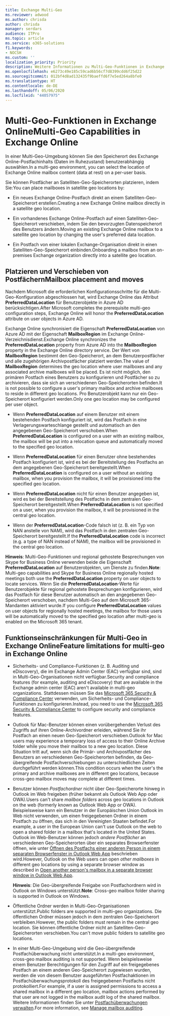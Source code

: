 ```yaml
---
title: Exchange Multi-Geo
ms.reviewer: adwood
ms.author: chrisda
author: chrisda
manager: serdars
audience: ITPro
ms.topic: article
ms.service: o365-solutions
f1.keywords:
- NOCSH
ms.custom: ''
localization_priority: Priority
description: Weitere Informationen zu Multi-Geo-Funktionen in Exchange Online.
ms.openlocfilehash: e6273c49e185c59cad6b56cf7d8399cdd6f25d22
ms.sourcegitcommit: 012bf4d8ad132435f9baeffd6f7e5ed264a8bfe0
ms.translationtype: HT
ms.contentlocale: de-DE
ms.lasthandoff: 05/06/2020
ms.locfileid: "44057975"
---
```

# <a name="multi-geo-capabilities-in-exchange-online"></a><span data-ttu-id="64fc2-103">Multi-Geo-Funktionen in Exchange Online</span><span class="sxs-lookup"><span data-stu-id="64fc2-103">Multi-Geo Capabilities in Exchange Online</span></span>

<span data-ttu-id="64fc2-104">In einer Multi-Geo-Umgebung können Sie den Speicherort des Exchange Online-Postfachinhalts (Daten im Ruhezustand) benutzerabhängig auswählen.</span><span class="sxs-lookup"><span data-stu-id="64fc2-104">In a multi-geo environment, you can select the location of Exchange Online mailbox content (data at rest) on a per-user basis.</span></span>

<span data-ttu-id="64fc2-105">Sie können Postfächer an Satelliten-Geo-Speicherorten platzieren, indem Sie:</span><span class="sxs-lookup"><span data-stu-id="64fc2-105">You can place mailboxes in satellite geo locations by:</span></span>

- <span data-ttu-id="64fc2-106">Ein neues Exchange Online-Postfach direkt an einem Satelliten-Geo-Speicherort erstellen.</span><span class="sxs-lookup"><span data-stu-id="64fc2-106">Creating a new Exchange Online mailbox directly in a satellite geo location.</span></span>

- <span data-ttu-id="64fc2-107">Ein vorhandenes Exchange Online-Postfach auf einen Satelliten-Geo-Speicherort verschieben, indem Sie den bevorzugten Datenspeicherort des Benutzers ändern.</span><span class="sxs-lookup"><span data-stu-id="64fc2-107">Moving an existing Exchange Online mailbox to a satellite geo location by changing the user's preferred data location.</span></span>

- <span data-ttu-id="64fc2-108">Ein Postfach von einer lokalen Exchange-Organisation direkt in einen Satelliten-Geo-Speicherort einbinden.</span><span class="sxs-lookup"><span data-stu-id="64fc2-108">Onboarding a mailbox from an on-premises Exchange organization directly into a satellite geo location.</span></span>

## <a name="mailbox-placement-and-moves"></a><span data-ttu-id="64fc2-109">Platzieren und Verschieben von Postfächern</span><span class="sxs-lookup"><span data-stu-id="64fc2-109">Mailbox placement and moves</span></span>

<span data-ttu-id="64fc2-110">Nachdem Microsoft die erforderlichen Konfigurationsschritte für die Multi-Geo-Konfiguration abgeschlossen hat, wird Exchange Online das Attribut **PreferredDataLocation** für Benutzerobjekte in Azure AD berücksichtigen.</span><span class="sxs-lookup"><span data-stu-id="64fc2-110">After Microsoft completes the prerequisite multi-geo configuration steps, Exchange Online will honor the **PreferredDataLocation** attribute on user objects in Azure AD.</span></span>

<span data-ttu-id="64fc2-111">Exchange Online synchronisiert die Eigenschaft **PreferredDataLocation** von Azure AD mit der Eigenschaft **MailboxRegion** im Exchange Online-Verzeichnisdienst.</span><span class="sxs-lookup"><span data-stu-id="64fc2-111">Exchange Online synchronizes the **PreferredDataLocation** property from Azure AD into the **MailboxRegion** property in the Exchange Online directory service.</span></span> <span data-ttu-id="64fc2-112">Der Wert von **MailboxRegion** bestimmt den Geo-Speicherort, an dem Benutzerpostfächer und alle zugehörigen Archivpostfächer platziert werden.</span><span class="sxs-lookup"><span data-stu-id="64fc2-112">The value of **MailboxRegion** determines the geo location where user mailboxes and any associated archive mailboxes will be placed.</span></span> <span data-ttu-id="64fc2-113">Es ist nicht möglich, den primären Postfach eines Benutzers zu konfigurieren und Postfächer so zu archivieren, dass sie sich an verschiedenen Geo-Speicherorten befinden.</span><span class="sxs-lookup"><span data-stu-id="64fc2-113">It is not possible to configure a user's primary mailbox and archive mailboxes to reside in different geo locations.</span></span> <span data-ttu-id="64fc2-114">Pro Benutzerobjekt kann nur ein Geo-Speicherort konfiguriert werden.</span><span class="sxs-lookup"><span data-stu-id="64fc2-114">Only one geo location may be configured per user object.</span></span>

- <span data-ttu-id="64fc2-115">Wenn **PreferredDataLocation** auf einem Benutzer mit einem bestehenden Postfach konfiguriert ist, wird das Postfach in eine Verlagerungswarteschlange gestellt und automatisch an den angegebenen Geo-Speicherort verschoben.</span><span class="sxs-lookup"><span data-stu-id="64fc2-115">When **PreferredDataLocation** is configured on a user with an existing mailbox, the mailbox will be put into a relocation queue and automatically moved to the specified geo location.</span></span>

- <span data-ttu-id="64fc2-116">Wenn **PreferredDataLocation** für einen Benutzer ohne bestehendes Postfach konfiguriert ist, wird es bei der Bereitstellung des Postfachs an dem angegebenen Geo-Speicherort bereitgestellt.</span><span class="sxs-lookup"><span data-stu-id="64fc2-116">When **PreferredDataLocation** is configured on a user without an existing mailbox, when you provision the mailbox, it will be provisioned into the specified geo location.</span></span>

- <span data-ttu-id="64fc2-117">Wenn **PreferredDataLocation** nicht für einen Benutzer angegeben ist, wird es bei der Bereitstellung des Postfachs in dem zentralen Geo-Speicherort bereitgestellt.</span><span class="sxs-lookup"><span data-stu-id="64fc2-117">When **PreferredDataLocation** is not specified on a user, when you provision the mailbox, it will be provisioned in the central geo location.</span></span>

- <span data-ttu-id="64fc2-118">Wenn der **PreferredDataLocation**-Code falsch ist (z. B. ein Typ von NAN anstelle von NAM), wird das Postfach in den zentralen Geo-Speicherort bereitgestellt.</span><span class="sxs-lookup"><span data-stu-id="64fc2-118">If the **PreferredDataLocation** code is incorrect (e.g. a type of NAN instead of NAM), the mailbox will be provisioned in the central geo location.</span></span>

<span data-ttu-id="64fc2-119">**Hinweis**: Multi-Geo-Funktionen und regional gehostete Besprechungen von Skype for Business Online verwenden beide die Eigenschaft **PreferredDataLocation** auf Benutzerobjekten, um Dienste zu finden.</span><span class="sxs-lookup"><span data-stu-id="64fc2-119">**Note**: Multi-geo capabilities and Skype for Business Online regionally hosted meetings both use the **PreferredDataLocation** property on user objects to locate services.</span></span> <span data-ttu-id="64fc2-120">Wenn Sie die **PreferredDataLocation**-Werte für Benutzerobjekte für regional gehostete Besprechungen konfigurieren, wird das Postfach für diese Benutzer automatisch an den angegebenen Geo-Speicherort verschoben, nachdem Multi-Geo auf dem Microsoft 365-Mandanten aktiviert wurde.</span><span class="sxs-lookup"><span data-stu-id="64fc2-120">If you configure **PreferredDataLocation** values on user objects for regionally hosted meetings, the mailbox for those users will be automatically moved to the specified geo location after multi-geo is enabled on the Microsoft 365 tenant.</span></span>

## <a name="feature-limitations-for-multi-geo-in-exchange-online"></a><span data-ttu-id="64fc2-121">Funktionseinschränkungen für Multi-Geo in Exchange Online</span><span class="sxs-lookup"><span data-stu-id="64fc2-121">Feature limitations for multi-geo in Exchange Online</span></span>

- <span data-ttu-id="64fc2-122">Sicherheits- und Compliance-Funktionen (z. B. Auditing und eDiscovery), die im Exchange Admin Center (EAC) verfügbar sind, sind in Multi-Geo-Organisationen nicht verfügbar.</span><span class="sxs-lookup"><span data-stu-id="64fc2-122">Security and compliance features (for example, auditing and eDiscovery) that are available in the Exchange admin center (EAC) aren't available in multi-geo organizations.</span></span> <span data-ttu-id="64fc2-123">Stattdessen müssen Sie das [Microsoft 365 Security & Compliance Center](https://support.office.com/article/7e696a40-b86b-4a20-afcc-559218b7b1b8) verwenden, um Sicherheits- und Compliance-Funktionen zu konfigurieren.</span><span class="sxs-lookup"><span data-stu-id="64fc2-123">Instead, you need to use the [Microsoft 365 Security & Compliance Center](https://support.office.com/article/7e696a40-b86b-4a20-afcc-559218b7b1b8) to configure security and compliance features.</span></span>

- <span data-ttu-id="64fc2-124">Outlook für Mac-Benutzer können einen vorübergehenden Verlust des Zugriffs auf ihren Online-Archivordner erleiden, während Sie ihr Postfach an einen neuen Geo-Speicherort verschieben.</span><span class="sxs-lookup"><span data-stu-id="64fc2-124">Outlook for Mac users may experience a temporary loss of access to their Online Archive folder while you move their mailbox to a new geo location.</span></span> <span data-ttu-id="64fc2-125">Diese Situation tritt auf, wenn sich die Primär- und Archivpostfächer des Benutzers an verschiedenen Geo-Speicherorten befinden, da Geo-übergreifende Postfachverschiebungen zu unterschiedlichen Zeiten durchgeführt werden können.</span><span class="sxs-lookup"><span data-stu-id="64fc2-125">This condition occurs when the user's the primary and archive mailboxes are in different geo locations, because cross-geo mailbox moves may complete at different times.</span></span>

- <span data-ttu-id="64fc2-126">Benutzer können *Postfachordner* nicht über Geo-Speicherorte hinweg in Outlook im Web freigeben (früher bekannt als Outlook Web App oder OWA).</span><span class="sxs-lookup"><span data-stu-id="64fc2-126">Users can't share *mailbox folders* across geo locations in Outlook on the web (formerly known as Outlook Web App or OWA).</span></span> <span data-ttu-id="64fc2-127">Beispielsweise kann ein Benutzer in der Europäischen Union Outlook im Web nicht verwenden, um einen freigegebenen Ordner in einem Postfach zu öffnen, das sich in den Vereinigten Staaten befindet.</span><span class="sxs-lookup"><span data-stu-id="64fc2-127">For example, a user in the European Union can't use Outlook on the web to open a shared folder in a mailbox that's located in the United States.</span></span> <span data-ttu-id="64fc2-128">Outlook im Web-Benutzer können jedoch *andere Postfächer* an verschiedenen Geo-Speicherorten über ein separates Browserfenster öffnen, wie unter [Öffnen des Postfachs einer anderen Person in einem separaten Browserfenster in Outlook Web App](https://support.office.com/article/A909AD30-E413-40B5-A487-0EA70B763081#__toc372210362) beschrieben wird.</span><span class="sxs-lookup"><span data-stu-id="64fc2-128">However, Outlook on the Web users can open *other mailboxes* in different geo locations by using a separate browser window as described in [Open another person's mailbox in a separate browser window in Outlook Web App](https://support.office.com/article/A909AD30-E413-40B5-A487-0EA70B763081#__toc372210362).</span></span>

  <span data-ttu-id="64fc2-129">**Hinweis**: Die Geo-übergreifende Freigabe von Postfachordnern wird in Outlook on Windows unterstützt.</span><span class="sxs-lookup"><span data-stu-id="64fc2-129">**Note**: Cross-geo mailbox folder sharing is supported in Outlook on Windows.</span></span>

- <span data-ttu-id="64fc2-130">Öffentliche Ordner werden in Multi-Geo-Organisationen unterstützt.</span><span class="sxs-lookup"><span data-stu-id="64fc2-130">Public folders are supported in multi-geo organizations.</span></span> <span data-ttu-id="64fc2-131">Die öffentlichen Ordner müssen jedoch in dem zentralen Geo-Speicherort verbleiben.</span><span class="sxs-lookup"><span data-stu-id="64fc2-131">However, the public folders must remain in the central geo location.</span></span> <span data-ttu-id="64fc2-132">Sie können öffentliche Ordner nicht an Satelliten-Geo-Speicherorten verschieben.</span><span class="sxs-lookup"><span data-stu-id="64fc2-132">You can't move public folders to satellite geo locations.</span></span>

- <span data-ttu-id="64fc2-133">In einer Multi-Geo-Umgebung wird die Geo-übergreifende Postfachüberwachung nicht unterstützt.</span><span class="sxs-lookup"><span data-stu-id="64fc2-133">In a multi-geo environment, cross-geo mailbox auditing is not supported.</span></span> <span data-ttu-id="64fc2-134">Wenn beispielsweise einem Benutzer Berechtigungen für den Zugriff auf ein freigegebenes Postfach an einem anderen Geo-Speicherort zugewiesen wurden, werden die von diesem Benutzer ausgeführten Postfachaktionen im Postfachüberwachungsprotokoll des freigegebenen Postfachs nicht protokolliert.</span><span class="sxs-lookup"><span data-stu-id="64fc2-134">For example, if a user is assigned permissions to access a shared mailbox in a different geo location, mailbox actions performed by that user are not logged in the mailbox audit log of the shared mailbox.</span></span> <span data-ttu-id="64fc2-135">Weitere Informationen finden Sie unter [Postfachüberwachungen verwalten](https://docs.microsoft.com/microsoft-365/compliance/enable-mailbox-auditing?view=o365-worldwide).</span><span class="sxs-lookup"><span data-stu-id="64fc2-135">For more information, see [Manage mailbox auditing](https://docs.microsoft.com/microsoft-365/compliance/enable-mailbox-auditing?view=o365-worldwide).</span></span>
